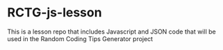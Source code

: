 # RCTG-js-lesson
This is a lesson repo that includes Javascript and JSON code that will be used in the Random Coding Tips Generator project
